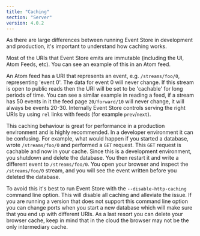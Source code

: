 ```yaml
---
title: "Caching"
section: "Server"
version: 4.0.2
---
```


As there are large differences between running Event Store in development and production, it's important to understand how caching works.

Most of the URIs that Event Store emits are immutable (including the UI, Atom Feeds, etc). You can see an example of this in an Atom feed.

An Atom feed has a URI that represents an event, e.g. `/streams/foo/0`, representing 'event 0'. The data for event 0 will never change. If this stream is open to public reads then the URI will be set to be 'cachable' for long periods of time. You can see a similar example in reading a feed, if a stream has 50 events in it the feed page `20/forward/10` will never change, it will always be events 20-30. Internally Event Store controls serving the right URIs by using `rel` links with feeds (for example `prev`/`next`).

This caching behaviour is great for performance in a production environment and is highly recommended. In a developer environment it can be confusing. For example, what would happen if you started a database, wrote `/streams/foo/0` and performed a `GET` request. This `GET` request is cachable and now in your cache. Since this is a development environment, you shutdown and delete the database. You then restart it and write a different event to `/streams/foo/0`. You open your browser and inspect the `/streams/foo/0` stream, and you will see the event written before you deleted the database.

To avoid this it's best to run Event Store with the `--disable-http-caching` command line option. This will disable all caching and alleviate the issue. If you are running a version that does not support this command line option <!-- TODO: Which version?--> you can change ports when you start a new database which will make sure that you end up with different URIs. As a last resort you can delete your browser cache, keep in mind that in the cloud the browser may not be the only intermediary cache.
